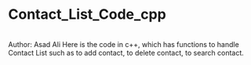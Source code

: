 # Contact_List_Code_cpp
<br>
Author: Asad Ali
Here is the code in c++, which has functions to handle Contact List such as  to add contact, to delete contact, to search contact.
